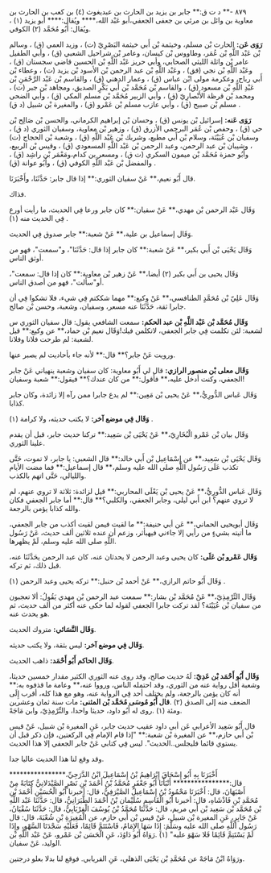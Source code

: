 ٨٧٩ -** د ت ق:** جابر بن يزيد بن الحارث بن عبديغوث (٤) بن كعب بن الحارث بن معاوية بن وائل بن مرئي بن جعفى الجعفي،أبو عَبْد الله،**** ويُقال:**** أبو يزيد (١) ، ويُقال: أَبُو مُحَمَّد (٢) الكوفي.

**رَوَى عَن:** الحارث بْن مسلم، وخيثمة بْن أَبي خيثمة البَصْرِيّ (ت) ، وزيد العمي (ق) ، وسالم بْن عَبْد اللَّهِ بْن عُمَر، وطاووس بْن كيسان، وعامر بْن شراحيل الشعبي (ق) ، وأبي الطفيل عامر بْن واثلة الليثي الصحابي، وأبي حريز عَبْد اللَّهِ بْن الحسين قاضي سجستان (ق) ، وعَبْد اللَّهِ بْن نجي (فق) ، وعَبْد اللَّهِ بْن عبد الرحمن بْن الأسود بْن يزيد (ت) ، وعطاء بْن أَبي رباح، وعكرمة مولى ابْن عباس (ق) ، وعمار الدهني (ق) ، والقاسم بْن عَبْد الرَّحْمَنِ بْن عَبْدِ اللَّهِ بْن مسعود (ق) ، والقاسم بْن مُحَمَّد بْن أَبي بَكْرٍ الصديق، ومجاهد بْن جبر (ت) ، ومحمد بْن قرظة الأَنْصارِيّ (ق) ، وأبي الزبير مُحَمَّد بْن مسلم المكي (ق) ، وأبي الضحى مسلم بْن صبيح (ق) ، وأبي عازب مسلم بْن عَمْرو (ق) ، والمغيرة بْن شبيل (د ق) .

**رَوَى عَنه:** إسرائيل بْن يونس (ق) ، وحسان بْن إبراهيم الكرماني، والحسن بْن صَالِح بْن حي (ق) ، وحفص بْن عُمَر البرجمي الأزرق (ق) ، وزهير بْن معاوية، وسفيان الثوري (د ق) ، وسفيان بْن عُيَيْنَة، وسلام بْن أَبي مطيع، وشربك بْن عَبْد اللَّهِ (ق) ، وشعبة بْن الحجاج (ت) ، وشيبان بْن عبد الرحمن، وعبد الرحمن بْن عَبْد اللَّهِ المسعودي (ق) ، وقيس بْن الربيع، وأَبُو حمزة مُحَمَّد بْن ميمون السكري (ت ق) ، ومسعر بن كدام،ومَعْمَر بْن راشِد (ق) ، والمفضل بْن عَبْد اللَّهِ الكوفي (ق) ، وأَبُو عوانة (ق) .

قال أَبُو نعيم،** عَنْ سفيان الثوري:** إذا قال جابر: حَدَّثَنَا، وأَخْبَرَنَا.

فذاك.

وَقَال عَبْد الرحمن بْن مهدي،** عَنْ سفيان:** كان جابر ورعا فِي الحديث، ما رأيت أورع فِي الحديث منه (١) .

وَقَال إسماعيل بن علية،** عَنْ شعبة:** جابر صدوق فِي الحديث.

وَقَال يَحْيَى بْن أَبي بكير،** عَنْ شعبة:** كان جابر إذا قال: حَدَّثَنَا"، و"سمعت"، فهو من أوثق الناس.

وَقَال يحيى بن أَبي بكير (٢) أيضا،** عَنْ زهير بْن معاوية:** كان إذا قال: سمعت"، أو"سألت"، فهو من أصدق الناس.

وَقَال عَلِيّ بْن مُحَمَّدٍ الطنافسي،** عَنْ وكيع:** مهما شككتم فِي شيء، فلا تشكوا فِي أن جابرا ثقة، حَدَّثَنَا عنه مسعر، وسفيان، وشعبة، وحسن بْن صالح.

**وَقَال مُحَمَّد بْن عَبْد اللَّهِ بْن عبد الحكم:** سمعت الشافعي يقول: قال سفيان الثوري س لشعبة: لئن تكلمت فِي جابر الجعفي، لاتكلمن فيك!وَقَال نعيم بْن حماد،** عن وكيع:** قيل لشعبة: لم طرحت فلانا وفلانا.

ورويت عَنْ جابر؟** قال:** لأنه جاء بأحاديث لم يصبر عنها.

**وَقَال معلى بْن منصور الرازي:** قال لي أَبُو معاوية: كان سفيان وشعبة ينهياني عَنْ جابر الجعفي، وكنت أدخل عليه،** فأقول:** من كان عندك؟** فيقول:** شعبة وسفيان!

وَقَال عَباس الدُّورِيُّ،** عَنْ يحيى بْن مَعِين:** لم يدع جابرا ممن رآه إلا زائدة، وكان جابر كذابا.

**وَقَال فِي موضع آخر:** لا يكتب حديثه، ولا كرامة (١) .

وَقَال بيان بْن عَمْرو الْبُخَارِيّ،** عَنْ يَحْيَى بْن سَعِيد:** تركنا حديث جابر، قبل أن يقدم علينا الثوري.

وَقَال يَحْيَى بْن سَعِيد،** عن إِسْمَاعِيل بْن أَبي خالد:** قال الشعبي: يا جابر، لا تموت، حَتَّى تكذب عَلَى رَسُول اللَّهِ صلى الله عليه وسلم،** قال إسماعيل:** فما مضت الأيام والليالي، حَتَّى اتهم بالكذب.

وَقَال عَباس الدُّورِيُّ،** عَنْ يحيى بْن يَعْلَى المحاربي:** قيل لزائدة: ثلاثة لا تروي عنهم، لم لا تروي عنهم؟ ابن أَبي ليلى، وجابر الجعفي، والكلبي؟** قال:** أما جابر الجعفي فكان والله كذابا يؤمن بالرجعة.

وَقَال أبويحيى الحماني،** عَن أبي حنيفة:** ما لقيت فيمن لقيت أكذب من جابر الجعفي، ما أتيته بشيءٍ من رأيي إلا جاءني فيهبأثر، وزعم أن عنده ثلاثين ألف حديث، عَنْ رَسُول اللَّهِ صلى الله عليه وسلم، لَمْ يظهرها.

**وَقَال عَمْرو بْن عَلَى:** كان يحيى وعبد الرحمن لا يحدثان عنه، كان عبد الرحمن يحَدَّثَنَا عنه، قبل ذلك، ثم تركه.

وَقَال أَبُو حاتم الرازي،** عَنْ أحمد بْن حنبل:** تركه يحيى وعبد الرحمن (١) .

وَقَال التِّرْمِذِيّ،** عَنْ مُحَمَّد بْن بشار:** سمعت عبد الرحمن بْن مهدي يَقُولُ: ألا تعجبون من سفيان بْن عُيَيْنَة؟ لقد تركت جابرا الجعفي لقوله لما حكى عنه أكثر من ألف حديث، ثم هو يحدث عنه.

**وَقَال النَّسَائي:** متروك الحديث.

**وَقَال فِي موضع آخر:** ليس بثقة، ولا يكتب حديثه.

**وَقَال الحاكم أَبُو أَحْمَد:** ذاهب الحديث.

**وَقَال أَبُو أَحْمَد بْن عَدِيّ:** لَهُ حديث صالح، وقد روى عنه الثوري الكثير مقدار خمسين حديثا، وشعبة أقل رواية عنه من الثوري، وقد احتمله الناس، ورووا عنه،** وعامة ما قذفوه به:** أنه كان يؤمن بالرجعة، ولم يختلف أحد فِي الرواية عنه، وهو مع هذا كله، أقرب إِلَى الضعف منه إلى الصدق (٢) .**قال أَبُو مُوسَى مُحَمَّد بْن المثنى:** مات سنة ثمان وعشرين ومئة (١) .روى له أَبُو داود، حديثا واحدا، والتِّرْمِذِيّ، وابن مَاجَهْ.

قال أَبُو سَعِيد الأعرابي عَن أبي داود عقيب حديث جابر، عَنِ المغيرة بْن شبيل، عَنْ قيس بْن أَبي حازم،** عن المغيرة بْن شعبة:** "إذا قام الإمام فِي الركعتين، فإن ذكر قبل أن يستوي قائما فليجلس..الحديث". ليس فِي كتابي عَنْ جابر الجعفي إلا هذا الحديث.

وقد وقع لنا هذا الحديث عاليا جدا.

أَخْبَرَنَا بِهِ أَبُو إِسْحَاقَ إِبْرَاهِيمُ بْنُ إِسْمَاعِيلَ ابْنُ الدَّرَجِيِّ،**************** قال:**************** أَنْبَأَنَا أَبُو جَعْفَرٍ مُحَمَّدُ بْنُ أَحْمَدَ بْنِ نَصْرٍ الصَّيْدَلانِيُّ كِتَابَةً مِنْ أَصْبَهَانَ، قال: أَخْبَرَنَا مَحْمُودُ بْنُ إِسْمَاعِيلَ الصَّيْرَفِيُّ، قال: أخبرنا أَبُو الْحُسَيْنِ أَحْمَدَ بْنِ مُحَمَّدِ بْنِ فَاذْشَاهِ، قال: أخبرنا أَبُو الْقَاسِمِ سُلَيْمان بْنُ أَحْمَدَ الطَّبَرَانِيُّ، قال: حَدَّثَنَا عَبْد اللَّهِ بْن مُحَمَّد بْن سَعِيد بْن أَبي مريم، قال: حَدَّثَنَا مُحَمَّدُ بْنُ يُوسُفَ الْفِرْيَابِيُّ، قال: حَدَّثَنَا سُفْيَانُ، عَنْ جَابِرٍ، عَنِ المغيرة بْن شبيل، عَنْ قيس بْن أَبي حازم، عن الْمُغِيرَةِ بْنِ شُعْبَةَ، قال: قال رَسُول اللَّهِ صلى الله عليه وسَلَّمَ: إِذَا سَهَا الإِمَامُ، فَاسْتَتَمَّ قَائِمًا، فَعَلَيْهِ سَجْدَتَا السَّهْوِ، وإِذَا لَمْ يَسْتَتِمَّ قَائِمًا فَلا سَهْوَ عليه" (١) .رَوَاهُ أَبُو دَاوُدَ، عَنِ الْحَسَن بْن عَمْرو، عَنْ عَبْد اللَّهِ بْن الوليد، عَنْ سفيان.

ورَوَاهُ ابْنُ مَاجَهْ عن مُحَمَّدِ بْن يَحْيَى الذهلي، عَنِ الفريابي. فوقع لنا بدلا بعلو درجتين.
